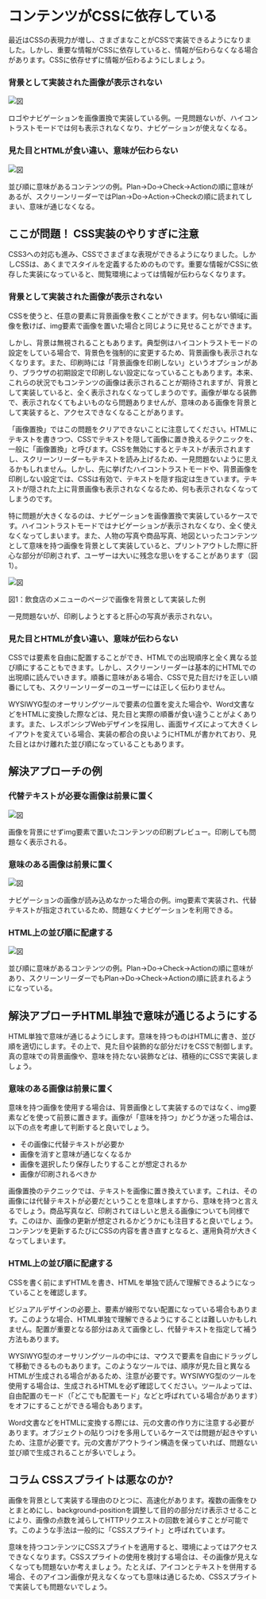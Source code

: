 # コンテンツがCSSに依存している
最近はCSSの表現力が増し、さまざまなことがCSSで実装できるようになりました。しかし、重要な情報がCSSに依存していると、情報が伝わらなくなる場合があります。CSSに依存せずに情報が伝わるようにしましょう。


### 背景として実装された画像が表示されない

![図](../img/9-3-ng01.png)

ロゴやナビゲーションを画像置換で実装している例。一見問題ないが、ハイコントラストモードでは何も表示されなくなり、ナビゲーションが使えなくなる。

### 見た目とHTMLが食い違い、意味が伝わらない

![図](../img/9-3-ng02.png)

並び順に意味があるコンテンツの例。Plan→Do→Check→Actionの順に意味があるが、スクリーンリーダーではPlan→Do→Action→Checkの順に読まれてしまい、意味が通じなくなる。


## ここが問題！ CSS実装のやりすぎに注意
CSS3への対応も進み、CSSでさまざまな表現ができるようになりました。しかしCSSは、あくまでスタイルを定義するためのものです。重要な情報がCSSに依存した実装になっていると、閲覧環境によっては情報が伝わらなくなります。

### 背景として実装された画像が表示されない
CSSを使うと、任意の要素に背景画像を敷くことができます。何もない領域に画像を敷けば、img要素で画像を置いた場合と同じように見せることができます。

しかし、背景は無視されることもあります。典型例はハイコントラストモードの設定をしている場合で、背景色を強制的に変更するため、背景画像も表示されなくなります。また、印刷時には「背景画像を印刷しない」というオプションがあり、ブラウザの初期設定で印刷しない設定になっていることもあります。本来、これらの状況でもコンテンツの画像は表示されることが期待されますが、背景として実装していると、全く表示されなくなってしまうのです。画像が単なる装飾で、表示されなくてもよいものなら問題ありませんが、意味のある画像を背景として実装すると、アクセスできなくなることがあります。

「画像置換」ではこの問題をクリアできないことに注意してください。HTMLにテキストを書きつつ、CSSでテキストを隠して画像に置き換えるテクニックを、一般に「画像置換」と呼びます。CSSを無効にするとテキストが表示されますし、スクリーンリーダーもテキストを読み上げるため、一見問題ないように思えるかもしれません。しかし、先に挙げたハイコントラストモードや、背景画像を印刷しない設定では、CSSは有効で、テキストを隠す指定は生きています。テキストが隠された上に背景画像も表示されなくなるため、何も表示されなくなってしまうのです。

特に問題が大きくなるのは、ナビゲーションを画像置換で実装しているケースです。ハイコントラストモードではナビゲーションが表示されなくなり、全く使えなくなってしまいます。また、人物の写真や商品写真、地図といったコンテンツとして意味を持つ画像を背景として実装していると、プリントアウトした際に肝心な部分が印刷されず、ユーザーは大いに残念な思いをすることがあります（図1）。

![図](../img/9-3-fig01.png)

図1：飲食店のメニューのページで画像を背景として実装した例

一見問題ないが、印刷しようとすると肝心の写真が表示されない。


### 見た目とHTMLが食い違い、意味が伝わらない
CSSでは要素を自由に配置することができ、HTMLでの出現順序と全く異なる並び順にすることもできます。しかし、スクリーンリーダーは基本的にHTMLでの出現順に読んでいきます。順番に意味がある場合、CSSで見た目だけを正しい順番にしても、スクリーンリーダーのユーザーには正しく伝わりません。

WYSIWYG型のオーサリングツールで要素の位置を変えた場合や、Word文書などをHTMLに変換した際などは、見た目と実際の順番が食い違うことがよくあります。また、レスポンシブWebデザインを採用し、画面サイズによって大きくレイアウトを変えている場合、実装の都合の良いようにHTMLが書かれており、見た目とはかけ離れた並び順になっていることもあります。


## 解決アプローチの例

### 代替テキストが必要な画像は前景に置く

![図](../img/9-3-ok01.png)

画像を背景にせずimg要素で置いたコンテンツの印刷プレビュー。印刷しても問題なく表示される。

### 意味のある画像は前景に置く

![図](../img/9-3-ok02.png)

ナビゲーションの画像が読み込めなかった場合の例。img要素で実装され、代替テキストが指定されているため、問題なくナビゲーションを利用できる。

### HTML上の並び順に配慮する

![図](../img/9-3-ok03.png)

並び順に意味があるコンテンツの例。Plan→Do→Check→Actionの順に意味があり、スクリーンリーダーでもPlan→Do→Check→Actionの順に読まれるようになっている。

## 解決アプローチHTML単独で意味が通じるようにする
HTML単独で意味が通じるようにします。意味を持つものはHTMLに書き、並び順を適切にします。その上で、見た目や装飾的な部分だけをCSSで制御します。真の意味での背景画像や、意味を持たない装飾などは、積極的にCSSで実装しましょう。


### 意味のある画像は前景に置く
意味を持つ画像を使用する場合は、背景画像として実装するのではなく、img要素などを使って前景に置きます。画像が「意味を持つ」かどうか迷った場合は、以下の点を考慮して判断すると良いでしょう。

* その画像に代替テキストが必要か
* 画像を消すと意味が通じなくなるか
* 画像を選択したり保存したりすることが想定されるか
* 画像が印刷されるべきか

画像置換のテクニックでは、テキストを画像に置き換えています。これは、その画像には代替テキストが必要だということを意味しますから、意味を持つと言えるでしょう。商品写真など、印刷されてほしいと思える画像についても同様です。このほか、画像の更新が想定されるかどうかにも注目すると良いでしょう。コンテンツを更新するたびにCSSの内容を書き直すとなると、運用負荷が大きくなってしまいます。

### HTML上の並び順に配慮する
CSSを書く前にまずHTMLを書き、HTMLを単独で読んで理解できるようになっていることを確認します。

ビジュアルデザインの必要上、要素が線形でない配置になっている場合もあります。このような場合、HTML単独で理解できるようにすることは難しいかもしれません。配置が重要となる部分はあえて画像とし、代替テキストを指定して補う方法もあります。

WYSIWYG型のオーサリングツールの中には、マウスで要素を自由にドラッグして移動できるものもあります。このようなツールでは、順序が見た目と異なるHTMLが生成される場合があるため、注意が必要です。WYSIWYG型のツールを使用する場合は、生成されるHTMLを必ず確認してください。ツールよっては、自由配置のモード（「どこでも配置モード」などと呼ばれている場合があります）をオフにすることができる場合もあります。

Word文書などをHTMLに変換する際には、元の文書の作り方に注意する必要があります。オブジェクトの貼りつけを多用しているケースでは問題が起きやすいため、注意が必要です。元の文書がアウトライン構造を保っていれば、問題ない並び順で生成されることが多いでしょう。



## コラム CSSスプライトは悪なのか?
画像を背景として実装する理由のひとつに、高速化があります。複数の画像をひとまとめにし、background-positionを調整して目的の部分だけ表示させることにより、画像の点数を減らしてHTTPリクエストの回数を減らすことが可能です。このような手法は一般的に「CSSスプライト」と呼ばれています。

意味を持つコンテンツにCSSスプライトを適用すると、環境によってはアクセスできなくなります。CSSスプライトの使用を検討する場合は、その画像が見えなくなっても問題ないか考えましょう。たとえば、アイコンとテキストを併用する場合、そのアイコン画像が見えなくなっても意味は通じるため、CSSスプライトで実装しても問題ないでしょう。
